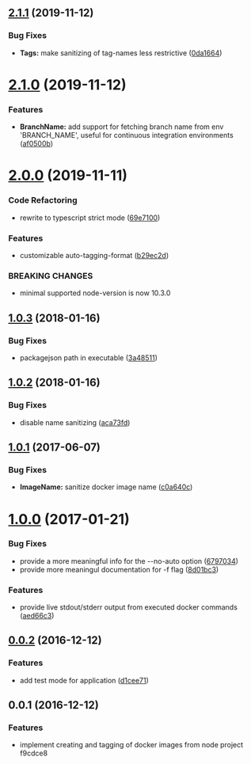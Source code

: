 ## [2.1.1](https://github.com/hellivan/docker-snapshot-image/compare/v2.1.0...v2.1.1) (2019-11-12)


### Bug Fixes

* **Tags:** make sanitizing of tag-names less restrictive ([0da1664](https://github.com/hellivan/docker-snapshot-image/commit/0da16641408b755b8bf1a1c9f08be1245d6858f9))



# [2.1.0](https://github.com/hellivan/docker-snapshot-image/compare/v2.0.0...v2.1.0) (2019-11-12)


### Features

* **BranchName:** add support for fetching branch name from env 'BRANCH_NAME', useful for continuous integration environments ([af0500b](https://github.com/hellivan/docker-snapshot-image/commit/af0500b1af5ed547f944600e924fe79d88d37a6e))



# [2.0.0](https://github.com/hellivan/docker-snapshot-image/compare/v1.0.3...v2.0.0) (2019-11-11)


### Code Refactoring

* rewrite to typescript strict mode ([69e7100](https://github.com/hellivan/docker-snapshot-image/commit/69e7100331be5a70f712847429bf8f28faf85be8))


### Features

* customizable auto-tagging-format ([b29ec2d](https://github.com/hellivan/docker-snapshot-image/commit/b29ec2df72cdf104e822bf0c63571734cbdc8e2d))


### BREAKING CHANGES

* minimal supported node-version is now 10.3.0



<a name="1.0.3"></a>
## [1.0.3](https://github.com/hellivan/docker-snapshot-image/compare/v1.0.2...v1.0.3) (2018-01-16)


### Bug Fixes

* packagejson path in executable ([3a48511](https://github.com/hellivan/docker-snapshot-image/commit/3a48511))



<a name="1.0.2"></a>
## [1.0.2](https://github.com/hellivan/docker-snapshot-image/compare/v1.0.1...v1.0.2) (2018-01-16)


### Bug Fixes

* disable name sanitizing ([aca73fd](https://github.com/hellivan/docker-snapshot-image/commit/aca73fd))



<a name="1.0.1"></a>
## [1.0.1](https://github.com/hellivan/docker-snapshot-image/compare/v1.0.0...v1.0.1) (2017-06-07)


### Bug Fixes

* **ImageName:** sanitize docker image name ([c0a640c](https://github.com/hellivan/docker-snapshot-image/commit/c0a640c))



<a name="1.0.0"></a>
# [1.0.0](https://github.com/hellivan/docker-snapshot-image/compare/v0.0.2...v1.0.0) (2017-01-21)


### Bug Fixes

* provide a more meaningful info for the --no-auto option ([6797034](https://github.com/hellivan/docker-snapshot-image/commit/6797034))
* provide more meaningul documentation for -f flag ([8d01bc3](https://github.com/hellivan/docker-snapshot-image/commit/8d01bc3))


### Features

* provide live stdout/stderr output from executed docker commands ([aed66c3](https://github.com/hellivan/docker-snapshot-image/commit/aed66c3))



<a name="0.0.2"></a>
## [0.0.2](https://github.com/hellivan/docker-snapshot-image/compare/v0.0.1...v0.0.2) (2016-12-12)


### Features

* add test mode for application ([d1cee71](https://github.com/hellivan/docker-snapshot-image/commit/d1cee71))



<a name="0.0.1"></a>
## 0.0.1 (2016-12-12)


### Features

* implement creating and tagging of docker images from node project f9cdce8



